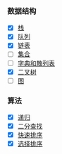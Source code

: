 ### 数据结构

- [x] [栈](https://github.com/MuYunyun/blog/blob/master/BasicSkill/algorithm/栈.md)
- [x] [队列](https://github.com/MuYunyun/blog/blob/master/BasicSkill/algorithm/队列.md)
- [x] [链表](https://github.com/MuYunyun/blog/blob/master/BasicSkill/algorithm/队列.md)
- [ ] [集合](https://github.com/MuYunyun/blog/blob/master/BasicSkill/algorithm/集合.md)
- [ ] [字典和散列表](https://github.com/MuYunyun/blog/blob/master/BasicSkill/algorithm/字典和散列表.md)
- [x] [二叉树](https://github.com/MuYunyun/blog/blob/master/BasicSkill/algorithm/二叉树.md)
- [ ] [图](https://github.com/MuYunyun/blog/blob/master/BasicSkill/algorithm/图.md)

### 算法

- [x] [递归](https://github.com/MuYunyun/blog/blob/master/BasicSkill/algorithm/%E6%96%90%E6%B3%A2%E9%82%A3%E5%A5%91%E6%95%B0%E5%88%97%E4%BC%98%E5%8C%96.md)
- [x] [二分查找](https://github.com/MuYunyun/blog/blob/master/BasicSkill/algorithm/%E4%BA%8C%E5%88%86%E6%9F%A5%E6%89%BE.md)
- [x] [快速排序](https://github.com/MuYunyun/blog/blob/master/BasicSkill/algorithm/%E5%BF%AB%E9%80%9F%E6%8E%92%E5%BA%8F.md)
- [x] [选择排序](https://github.com/MuYunyun/blog/blob/master/BasicSkill/algorithm/选择排序.md)